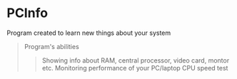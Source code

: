 PCInfo
======

Program created to learn new things about your system

> Program's abilities
>> Showing info about RAM, central processor, video card, montor etc.
>> Monitoring performance of your PC/laptop
>> CPU speed test
